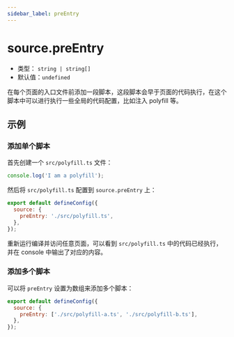 ```yaml
---
sidebar_label: preEntry
---
```


# source.preEntry



- 类型： `string | string[]`
- 默认值：`undefined`

在每个页面的入口文件前添加一段脚本，这段脚本会早于页面的代码执行，在这个脚本中可以进行执行一些全局的代码配置，比如注入 polyfill 等。

## 示例

### 添加单个脚本

首先创建一个 `src/polyfill.ts` 文件：

```js title="src/polyfill.ts"
console.log('I am a polyfill');
```

然后将 `src/polyfill.ts` 配置到 `source.preEntry` 上：

```js title="modern.config.js"
export default defineConfig({
  source: {
    preEntry: './src/polyfill.ts',
  },
});
```

重新运行编译并访问任意页面，可以看到 `src/polyfill.ts` 中的代码已经执行，并在 console 中输出了对应的内容。

### 添加多个脚本

可以将 `preEntry` 设置为数组来添加多个脚本：

```js title="modern.config.js"
export default defineConfig({
  source: {
    preEntry: ['./src/polyfill-a.ts', './src/polyfill-b.ts'],
  },
});
```

